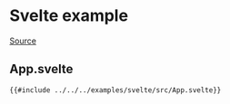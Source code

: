 # Svelte example

[Source](https://github.com/ngyewch/smile-js/tree/master/examples/svelte)

## App.svelte

```sveltehtml
{{#include ../../../examples/svelte/src/App.svelte}}
```
